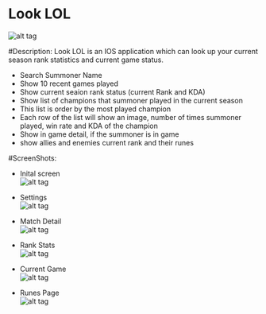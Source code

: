 # Look LOL
![alt tag](https://github.com/litwa-yuen/Application/blob/master/SwiftApplication/LookLOL/ScreenShot/Icon-Small-40%402x.png)

#Description:
Look LOL is an IOS application which can look up your current season rank statistics and current game status.  
- Search Summoner Name 
- Show 10 recent games played   
- Show current seaion rank status (current Rank and KDA)
- Show list of champions that summoner played in the current season
- This list is order by the most played champion
- Each row of the list will show an image, number of times summoner played, win rate and KDA of the champion
- Show in game detail, if the summoner is in game
- show allies and enemies current rank and their runes 

#ScreenShots:
- Inital screen<br/>
![alt tag](https://github.com/litwa-yuen/Application/blob/master/SwiftApplication/LookLOL/ScreenShot/newItialScreen.png)

- Settings<br/>
![alt tag](https://github.com/litwa-yuen/Application/blob/master/SwiftApplication/LookLOL/ScreenShot/Settings.png)

- Match Detail<br/>
![alt tag](https://github.com/litwa-yuen/Application/blob/master/SwiftApplication/LookLOL/ScreenShot/CurrentGame2.png)

- Rank Stats<br/>
![alt tag](https://github.com/litwa-yuen/Application/blob/master/SwiftApplication/LookLOL/ScreenShot/initial%20Screen%20landscape.png)

- Current Game<br/>
![alt tag](https://github.com/litwa-yuen/Application/blob/master/SwiftApplication/LookLOL/ScreenShot/CurrentGame1.png)

- Runes Page<br/>
![alt tag](https://github.com/litwa-yuen/Application/blob/master/SwiftApplication/LookLOL/ScreenShot/runes.png)
